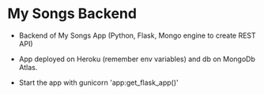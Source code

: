 # My Songs Backend

* Backend of My Songs App (Python, Flask, Mongo engine to create REST API)

* App deployed on Heroku (remember env variables) and db on MongoDb Atlas.

* Start the app with gunicorn 'app:get_flask_app()'
